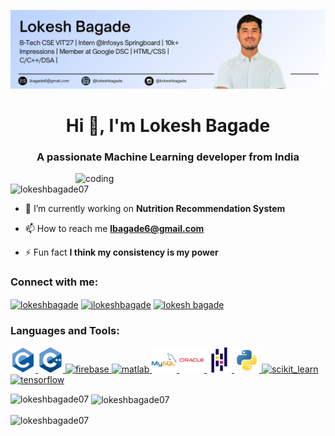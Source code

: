 ![logo](https://github.com/LOKESHBAGADE07/LOKESHBAGADE07/blob/main/Github%20Banner.jpg)
<h1 align="center">Hi 👋, I'm Lokesh Bagade</h1>
<h3 align="center">A passionate Machine Learning developer from India</h3>
<img align="right" alt="coding" width="400" src="https://user-images.githubusercontent.com/55389276/140866485-8fb1c876-9a8f-4d6a-98dc-08c4981eaf70.gif">
<p align="left"> <img src="https://komarev.com/ghpvc/?username=lokeshbagade07&label=Profile%20views&color=0e75b6&style=flat" alt="lokeshbagade07" /> </p>

- 🔭 I’m currently working on **Nutrition Recommendation System**

- 📫 How to reach me **lbagade6@gmail.com**

- ⚡ Fun fact **I think my consistency is my power**

<h3 align="left">Connect with me:</h3>
<p align="left">
<a href="https://linkedin.com/in/lokeshbagade" target="blank"><img align="center" src="https://raw.githubusercontent.com/rahuldkjain/github-profile-readme-generator/master/src/images/icons/Social/linked-in-alt.svg" alt="lokeshbagade" height="30" width="40" /></a>
<a href="https://instagram.com/ilokeshbagade" target="blank"><img align="center" src="https://raw.githubusercontent.com/rahuldkjain/github-profile-readme-generator/master/src/images/icons/Social/instagram.svg" alt="ilokeshbagade" height="30" width="40" /></a>
<a href="https://www.codechef.com/users/lokesh bagade" target="blank"><img align="center" src="https://cdn.jsdelivr.net/npm/simple-icons@3.1.0/icons/codechef.svg" alt="lokesh bagade" height="30" width="40" /></a>
</p>

<h3 align="left">Languages and Tools:</h3>
<p align="left"> <a href="https://www.cprogramming.com/" target="_blank" rel="noreferrer"> <img src="https://raw.githubusercontent.com/devicons/devicon/master/icons/c/c-original.svg" alt="c" width="40" height="40"/> </a> <a href="https://www.w3schools.com/cpp/" target="_blank" rel="noreferrer"> <img src="https://raw.githubusercontent.com/devicons/devicon/master/icons/cplusplus/cplusplus-original.svg" alt="cplusplus" width="40" height="40"/> </a> <a href="https://firebase.google.com/" target="_blank" rel="noreferrer"> <img src="https://www.vectorlogo.zone/logos/firebase/firebase-icon.svg" alt="firebase" width="40" height="40"/> </a> <a href="https://www.mathworks.com/" target="_blank" rel="noreferrer"> <img src="https://upload.wikimedia.org/wikipedia/commons/2/21/Matlab_Logo.png" alt="matlab" width="40" height="40"/> </a> <a href="https://www.mysql.com/" target="_blank" rel="noreferrer"> <img src="https://raw.githubusercontent.com/devicons/devicon/master/icons/mysql/mysql-original-wordmark.svg" alt="mysql" width="40" height="40"/> </a> <a href="https://www.oracle.com/" target="_blank" rel="noreferrer"> <img src="https://raw.githubusercontent.com/devicons/devicon/master/icons/oracle/oracle-original.svg" alt="oracle" width="40" height="40"/> </a> <a href="https://pandas.pydata.org/" target="_blank" rel="noreferrer"> <img src="https://raw.githubusercontent.com/devicons/devicon/2ae2a900d2f041da66e950e4d48052658d850630/icons/pandas/pandas-original.svg" alt="pandas" width="40" height="40"/> </a> <a href="https://www.python.org" target="_blank" rel="noreferrer"> <img src="https://raw.githubusercontent.com/devicons/devicon/master/icons/python/python-original.svg" alt="python" width="40" height="40"/> </a> <a href="https://scikit-learn.org/" target="_blank" rel="noreferrer"> <img src="https://upload.wikimedia.org/wikipedia/commons/0/05/Scikit_learn_logo_small.svg" alt="scikit_learn" width="40" height="40"/> </a> <a href="https://www.tensorflow.org" target="_blank" rel="noreferrer"> <img src="https://www.vectorlogo.zone/logos/tensorflow/tensorflow-icon.svg" alt="tensorflow" width="40" height="40"/> </a> </p>

<p><img align="left" src="https://github-readme-stats.vercel.app/api/top-langs?username=lokeshbagade07&show_icons=true&locale=en&layout=compact" alt="lokeshbagade07" /></p>

<p>&nbsp;<img align="center" src="https://github-readme-stats.vercel.app/api?username=lokeshbagade07&show_icons=true&locale=en" alt="lokeshbagade07" /></p>

<p><img align="center" src="https://github-readme-streak-stats.herokuapp.com/?user=lokeshbagade07&" alt="lokeshbagade07" /></p>
